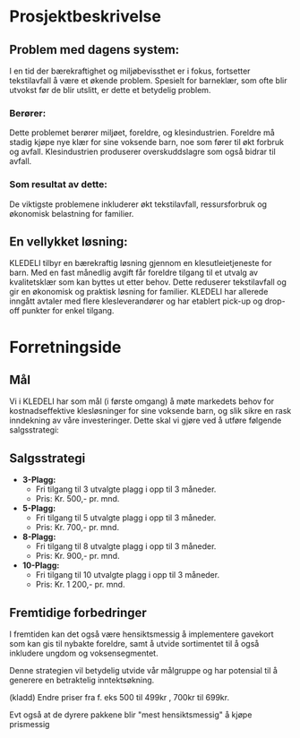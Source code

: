 ﻿# Prosjektbeskrivelse

## Problem med dagens system:

I en tid der bærekraftighet og miljøbevissthet er i fokus, fortsetter tekstilavfall å være et økende problem. Spesielt for barneklær, som ofte blir utvokst før de blir utslitt, er dette et betydelig problem.

### Berører:

Dette problemet berører miljøet, foreldre, og klesindustrien. Foreldre må stadig kjøpe nye klær for sine voksende barn, noe som fører til økt forbruk og avfall. Klesindustrien produserer overskuddslagre som også bidrar til avfall.
              
### Som resultat av dette:

De viktigste problemene inkluderer økt tekstilavfall, ressursforbruk og økonomisk belastning for familier.

## En vellykket løsning:

KLEDELI tilbyr en bærekraftig løsning gjennom en klesutleietjeneste for barn. Med en fast månedlig avgift får foreldre tilgang til et utvalg av kvalitetsklær som kan byttes ut etter behov. Dette reduserer tekstilavfall og gir en økonomisk og praktisk løsning for familier. KLEDELI har allerede inngått avtaler med flere klesleverandører og har etablert pick-up og drop-off punkter for enkel tilgang.


# Forretningside

## Mål
Vi i KLEDELI har som mål (i første omgang) å møte markedets behov for kostnadseffektive klesløsninger
for sine voksende barn, og slik sikre en rask inndekning av våre investeringer.
Dette skal vi gjøre ved å utføre følgende salgsstrategi:

## Salgsstrategi
- **3-Plagg:**
  - Fri tilgang til 3 utvalgte plagg i opp til 3 måneder.
  - Pris: Kr. 500,- pr. mnd.
- **5-Plagg:**
  - Fri tilgang til 5 utvalgte plagg i opp til 3 måneder.
  - Pris: Kr. 700,- pr. mnd.
- **8-Plagg:**
  - Fri tilgang til 8 utvalgte plagg i opp til 3 måneder.
  - Pris: Kr. 900,- pr. mnd.
- **10-Plagg:**
  - Fri tilgang til 10 utvalgte plagg i opp til 3 måneder.
  - Pris: Kr. 1 200,- pr. mnd.
  
## Fremtidige forbedringer


I fremtiden kan det også være hensiktsmessig å implementere gavekort som kan gis til nybakte foreldre,
samt å utvide sortimentet til å også inkludere ungdom og voksensegmentet.

Denne strategien vil betydelig utvide vår målgruppe og har potensial til å generere en betraktelig
inntektsøkning.

(kladd)
Endre priser fra f. eks 500 til 499kr , 700kr til 699kr.

Evt også at de dyrere pakkene blir "mest hensiktsmessig" å kjøpe prismessig